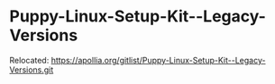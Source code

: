 # Puppy-Linux-Setup-Kit--Legacy-Versions
Relocated: https://apollia.org/gitlist/Puppy-Linux-Setup-Kit--Legacy-Versions.git
